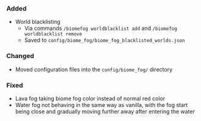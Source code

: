 ### Added

- World blacklisting
    - Via commands `/biomefog worldblacklist add` and `/biomefog worldblacklist remove`
    - Saved to `config/biome_fog/biome_fog_blacklisted_worlds.json`

### Changed

- Moved configuration files into the `config/biome_fog/` directory

### Fixed

- Lava fog taking biome fog color instead of normal red color
- Water fog not behaving in the same way as vanilla, with the fog start being close and gradually moving further away
  after entering the water
